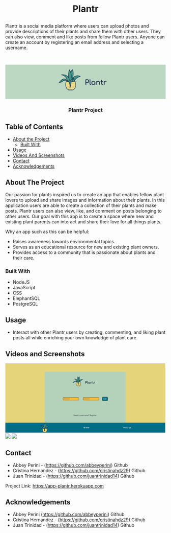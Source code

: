 # <p align="center">Plantr
Plantr is a social media platform where users can upload photos and provide descriptions of their plants and share them with other users. They can also view, comment and like posts from fellow Plantr users. Anyone can create an account by registering an email address and selecting a username.


</p>

<!-- PROJECT LOGO -->
<br />
<p align="center">
  <a href="https://github.com/crisitinadz29/Plantr">
    <img src="/images/plantrHeader.png">
  </a>

  <h3 align="center">Plantr Project</h3><!-- YOUR_TITLE-->

<!-- TABLE OF CONTENTS -->
## Table of Contents

* [About the Project](#about-the-project)
  * [Built With](#built-with)
* [Usage](#usage)
* [Videos And Screenshots](#videos-and-screenshots)
* [Contact](#contact)
* [Acknowledgements](#acknowledgements)



<!-- ABOUT THE PROJECT -->
## About The Project

Our passion for plants inspired us to create an app that enables fellow plant lovers to upload and share images and information about their plants. In this application users are able to create a collection of their plants and make posts. Plantr users can also view, like, and comment on posts belonging to other users. Our goal with this app is to create a space where new and existing plant parents can interact and share their love for all things plants.

Why an app such as this can be helpful:
* Raises awareness towards environmental topics.
* Serves as an educational resource for new and existing plant owners.
* Provides access to a community that is passionate about plants and their care.





### Built With
* NodeJS
* JavaScript
* CSS
* ElephantSQL
* PostgreSQL



<!-- USAGE EXAMPLES -->
## Usage
* Interact with other Plantr users by creating, commenting, and liking plant posts all while enriching your own knowledge of plant care.
## Videos and Screenshots
<img src="/images/login.png">
<img src="code 2">
<img src="code3">


<!-- CONTACT -->
## Contact


* Abbey Perini - (https://github.com/abbeyperini) Github
* Cristina Hernandez - (https://github.com/cristinahdz29) Github
* Juan Trinidad - (https://github.com/juantrinidad14) Github



Project Link: https://app-plantr.herokuapp.com




<!-- ACKNOWLEDGEMENTS -->
## Acknowledgements
 
 * Abbey Perini (https://github.com/abbeyperini) Github
 * Cristina Hernandez - (https://github.com/cristinahdz29) Github
 * Juan Trinidad - (https://github.com/juantrinidad14) Github





<!-- MARKDOWN LINKS & IMAGES -->
<!-- https://www.markdownguide.org/basic-syntax/#reference-style-links -->
[contributors-shield]: https://img.shields.io/github/contributors/github_username/repo.svg?style=flat-square
[contributors-url]: https://github.com/github_username/repo/graphs/contributors
[forks-shield]: https://img.shields.io/github/forks/github_username/repo.svg?style=flat-square
[forks-url]: https://github.com/github_username/repo/network/members
[stars-shield]: https://img.shields.io/github/stars/github_username/repo.svg?style=flat-square
[stars-url]: https://github.com/github_username/repo/stargazers
[issues-shield]: https://img.shields.io/github/issues/github_username/repo.svg?style=flat-square
[issues-url]: https://github.com/github_username/repo/issues
[license-shield]: https://img.shields.io/github/license/github_username/repo.svg?style=flat-square
[license-url]: https://github.com/github_username/repo/blob/master/LICENSE.txt
[linkedin-shield]: https://img.shields.io/badge/-LinkedIn-black.svg?style=flat-square&logo=linkedin&colorB=555
[linkedin-url]: https://linkedin.com/in/github_username
[product-screenshot]: images/screenshot.png

